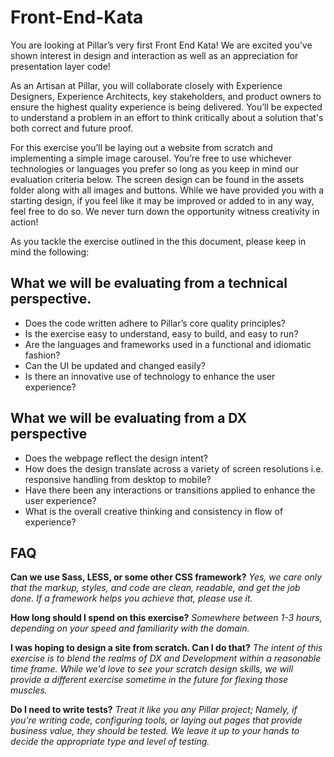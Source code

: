 # Front-End-Kata

You are looking at Pillar’s very first Front End Kata! We are excited you’ve shown interest in design and interaction as well as an appreciation for presentation layer code!

As an Artisan at Pillar, you will collaborate closely with Experience Designers, Experience Architects, key stakeholders, and product owners to ensure the highest quality experience is being delivered. You’ll be expected to understand a problem in an effort to think critically about a solution that's both correct and future proof.

For this exercise you’ll be laying out a website from scratch and implementing a simple image carousel. You’re free to use whichever technologies or languages you prefer so long as you keep in mind our evaluation criteria below. The screen design can be found in the assets folder along with all images and buttons. While we have provided you with a starting design, if you feel like it may be improved or added to in any way, feel free to do so. We never turn down the opportunity witness creativity in action!

As you tackle the exercise outlined in the this document, please keep in mind the following:

## What we will be evaluating from a technical perspective.
- Does the code written adhere to Pillar’s core quality principles?
- Is the exercise easy to understand, easy to build, and easy to run?
- Are the languages and frameworks used in a functional and idiomatic fashion?
- Can the UI be updated and changed easily?
- Is there an innovative use of technology to enhance the user experience?


## What we will be evaluating from a DX perspective
- Does the webpage reflect the design intent?
- How does the design translate across a variety of screen resolutions i.e. responsive handling from desktop to mobile?
- Have there been any interactions or transitions applied to enhance the user experience?
- What is the overall creative thinking and consistency in flow of experience?

## FAQ
**Can we use Sass, LESS, or some other CSS framework?**
    *Yes, we care only that the markup, styles, and code are clean, readable, and get the job done. If a framework helps you achieve that, please use it.*

**How long should I spend on this exercise?**
    *Somewhere between 1-3 hours, depending on your speed and familiarity with the domain.*

**I was hoping to design a site from scratch. Can I do that?**
    *The intent of this exercise is to blend the realms of DX and Development within a reasonable time frame. While we'd love to see your scratch design skills, we will provide a different exercise sometime in the future for flexing those muscles.*

**Do I need to write tests?**
    *Treat it like you any Pillar project; Namely, if you're writing code, configuring tools, or laying out pages that provide business value, they should be tested. We leave it up to your hands to decide the appropriate type and level of testing.*
